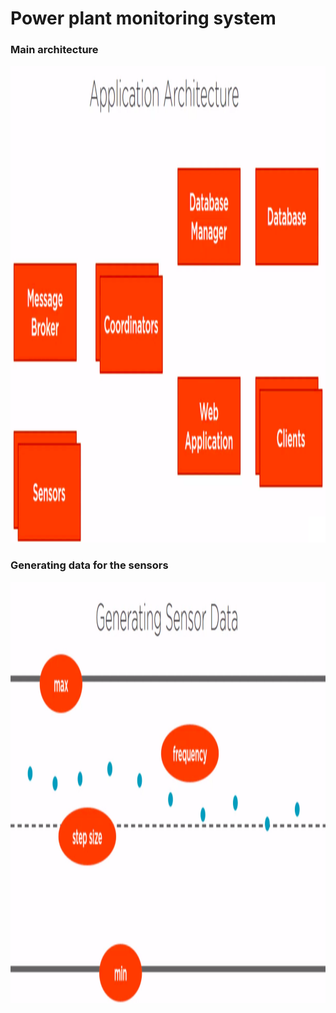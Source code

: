 # Power plant monitoring system

### Main architecture
<p align="center">
  <img height="763" src="./resources/architecture.png" alt="Main architecture">
</p>


### Generating data for the sensors
<p align="center">
  <img height="674" src="./resources/generating-sensor-data.png" alt="Generating data for the sensors">
</p>


